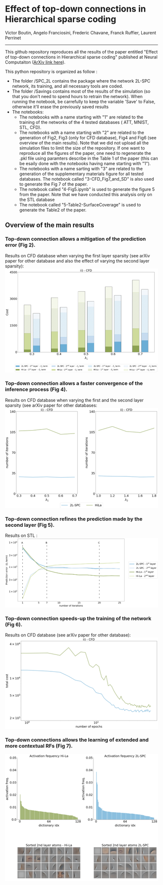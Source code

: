 # Effect of top-down connections in Hierarchical sparse coding
Victor Boutin, Angelo Franciosini, Frederic Chavane, Franck Ruffier, Laurent Perrinet

--- 
This github repository reproduces all the results of the paper entitled "Effect of top-down connections in Hierarchical sparse coding" published at Neural Computaiton ([ArXiv link here](https://arxiv.org/abs/2002.00892)).

This python repository is organized as follow : 
- The folder /SPC_2L contains the package where the network 2L-SPC network, its training, and all necessary tools are coded.
- The folder /Savings contains most of the results of the simulation (so that you don't need to spend hours to retrain the network). When running the notebook, be carrefully to keep the variable 'Save' to False, otherwise it'll erase the previously saved results
- The notebooks:
    - The notebooks with a name starting with "1" are related to the training of the networks of the 4 tested databases ( ATT, MNIST, STL, CFD).
    - The notebooks with a name starting with "2" are related to the generation of Fig2, Fig3 (only for CFD database), Fig4 and Fig6 (see overview of the main results). Note that we did not upload all the simulation files to limit the size of the repository. If one want to reproduce all the figures of the paper, one need to regenerate the .pkl file using paramters describe in the Table 1 of the paper (this can be esaily done with the notebooks having name starting with "1").
    - The notebooks with a name sarting with "3" are related to the generation of the supplementary materials figure for all tested databases. The notebook called "3-CFD_Fig7_and_SD" is also used to generate the Fig 7 of the paper.
    - The notebook called "4-Fig5.ipynb" is used to generate the figure 5 from the paper. Note that we have conducted this analysis only on the STL database
    - The notebook called "5-Table2-SurfaceCoverage" is used to generate the Table2 of the paper.
    
    
## Overview of the main results 

### Top-down connection allows a mitigation of the prediction error (Fig 2).
Results on CFD database when varying the first layer sparsity (see arXiv paper for other database and also the effect of varying the second layer sparsity):
![Prediction Breakdown on CFD when varying lbda1](/Savings/Fig/Fig2-a-ii.png "Prediction breakdown when varying the first layer sparsity")

### Top-down connection allows a faster convergence of the inference process (Fig 4).
Results on CFD database when varying the first and the second layer sparsity (see arXiv paper for other databases:
![Number of inference iteration on CFD when varying lbda1 and lbda2](/Savings/Fig/Fig4-a_and_b-ii.png "Number of inference iteration")


### Top-down connection refines the prediction made by the second layer (Fig 5).
Results on STL :
![Evolution of prediction error with iteration](/Savings/Fig/Fig5-a.png "Evolution of prediction error with iteration")

### Top-down connection speeds-up the training of the network (Fig 6).
Results on CFD database (see arXiv paper for other database):
![Training on CFD database](/Savings/Fig/Fig6-ii.png "Training on CFD database")


### Top-down connections allows the learning of extended and more contextual RFs (Fig 7).
![Activation and features for Hila and 2LSPC](/Savings/Fig/Fig7.png "Activation and features for HiLa and 2LSPC")
